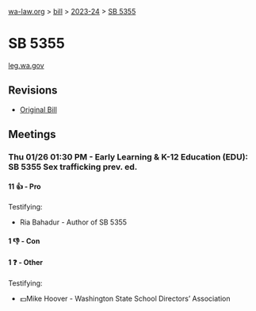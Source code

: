 [wa-law.org](/) > [bill](/bill/) > [2023-24](/bill/2023-24/) > [SB 5355](/bill/2023-24/sb/5355/)

# SB 5355
[leg.wa.gov](https://app.leg.wa.gov/billsummary?BillNumber=5355&Year=2023&Initiative=false)

## Revisions
* [Original Bill](1/)

## Meetings
### Thu 01/26 01:30 PM - Early Learning & K-12 Education (EDU): SB 5355 Sex trafficking prev. ed.
#### 11 👍 - Pro
Testifying:
* Ria Bahadur - Author of SB 5355

#### 1 👎 - Con

#### 1 ❓ - Other
Testifying:
* 💵Mike Hoover - Washington State School Directors’ Association
